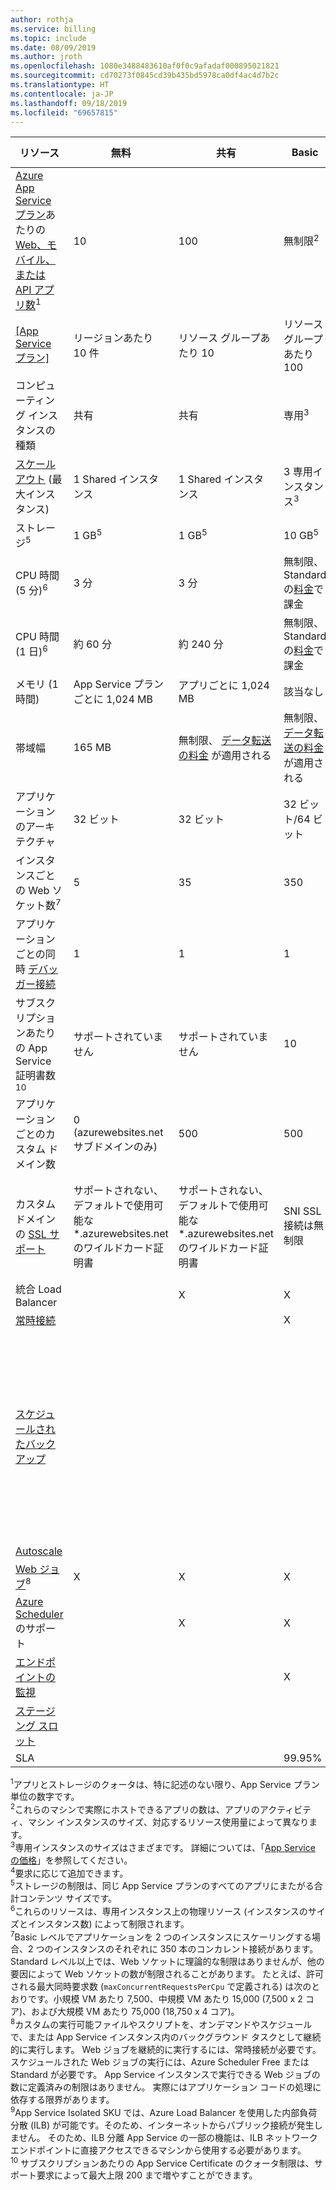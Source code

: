 ```yaml
---
author: rothja
ms.service: billing
ms.topic: include
ms.date: 08/09/2019
ms.author: jroth
ms.openlocfilehash: 1080e3488483610af0f0c9afadaf000895021821
ms.sourcegitcommit: cd70273f0845cd39b435bd5978ca0df4ac4d7b2c
ms.translationtype: HT
ms.contentlocale: ja-JP
ms.lasthandoff: 09/18/2019
ms.locfileid: "69657815"
---
```

| リソース | 無料 | 共有 | Basic | Standard | Premium (v2) | Isolated </th> |
| --- | --- | --- | --- | --- | --- | --- |
| [Azure App Service プラン](../articles/app-service/overview-hosting-plans.md)あたりの [Web、モバイル、または API アプリ数](https://azure.microsoft.com/services/app-service/)<sup>1</sup> |10 |100 |無制限<sup>2</sup> |無制限<sup>2</sup> |無制限<sup>2</sup> |無制限<sup>2</sup>|
| [[App Service プラン]](../articles/app-service/overview-hosting-plans.md) |リージョンあたり 10 件 |リソース グループあたり 10 |リソース グループあたり 100 |リソース グループあたり 100 |リソース グループあたり 100 |リソース グループあたり 100|
| コンピューティング インスタンスの種類 |共有 |共有 |専用<sup>3</sup> |専用<sup>3</sup> |専用<sup>3</sup></p> |専用<sup>3</sup>|
| [スケール アウト](../articles/app-service/manage-scale-up.md) (最大インスタンス) |1 Shared インスタンス |1 Shared インスタンス |3 専用インスタンス<sup>3</sup> |10 専用インスタンス<sup>3</sup> |20 専用インスタンス<sup>3</sup>|100 専用インスタンス<sup>4</sup>|
| ストレージ<sup>5</sup> |1 GB<sup>5</sup> |1 GB<sup>5</sup> |10 GB<sup>5</sup> |50 GB<sup>5</sup> |250 GB<sup>5</sup></p> |1 TB<sup>5</sup>|
| CPU 時間 (5 分)<sup>6</sup> |3 分 |3 分 |無制限、Standard の[料金](https://azure.microsoft.com/pricing/details/app-service/)</a>で課金 |無制限、Standard の[料金](https://azure.microsoft.com/pricing/details/app-service/)</a>で課金 |無制限、Standard の[料金](https://azure.microsoft.com/pricing/details/app-service/)</a>で課金 |無制限、Standard の[料金](https://azure.microsoft.com/pricing/details/app-service/)</a>で課金|
| CPU 時間 (1 日)<sup>6</sup> |約 60 分 |約 240 分 |無制限、Standard の[料金](https://azure.microsoft.com/pricing/details/app-service/)</a>で課金 |無制限、Standard の[料金](https://azure.microsoft.com/pricing/details/app-service/)</a>で課金 |無制限、Standard の[料金](https://azure.microsoft.com/pricing/details/app-service/)</a>で課金 |無制限、Standard の[料金](https://azure.microsoft.com/pricing/details/app-service/)</a>で課金 |
| メモリ (1 時間) |App Service プランごとに 1,024 MB |アプリごとに 1,024 MB |該当なし |該当なし |該当なし |該当なし |
| 帯域幅 |165 MB |無制限、 [データ転送の料金](https://azure.microsoft.com/pricing/details/data-transfers/) が適用される |無制限、 [データ転送の料金](https://azure.microsoft.com/pricing/details/data-transfers/) が適用される |無制限、 [データ転送の料金](https://azure.microsoft.com/pricing/details/data-transfers/) が適用される |無制限、 [データ転送の料金](https://azure.microsoft.com/pricing/details/data-transfers/) が適用される |無制限、 [データ転送の料金](https://azure.microsoft.com/pricing/details/data-transfers/) が適用される |
| アプリケーションのアーキテクチャ |32 ビット |32 ビット |32 ビット/64 ビット |32 ビット/64 ビット |32 ビット/64 ビット |32 ビット/64 ビット |
| インスタンスごとの Web ソケット数<sup>7</sup> |5 |35 |350 |無制限 |無制限 |無制限 |
| アプリケーションごとの同時 [デバッガー接続](../articles/app-service/troubleshoot-dotnet-visual-studio.md) |1 |1 |1 |5 |5 |5 |
| サブスクリプションあたりの App Service 証明書数<sup>10</sup>| サポートされていません | サポートされていません |10 |10 |10 |10 |
| アプリケーションごとのカスタム ドメイン数</a> |0 (azurewebsites.net サブドメインのみ)|500 |500 |500 |500 |500 |
| カスタム ドメインの [SSL サポート](../articles/app-service/app-service-web-tutorial-custom-ssl.md) |サポートされない、デフォルトで使用可能な *.azurewebsites.net のワイルドカード証明書|サポートされない、デフォルトで使用可能な *.azurewebsites.net のワイルドカード証明書|SNI SSL 接続は無制限 |無制限の SNI SSL 接続と 1 件の IP SSL 接続が含まれる |無制限の SNI SSL 接続と 1 件の IP SSL 接続が含まれる | 無制限の SNI SSL 接続と 1 件の IP SSL 接続が含まれる|
| 統合 Load Balancer | |X |X |X |X |X<sup>9</sup> |
| [常時接続](../articles/app-service/configure-common.md) | | |X |X |X |X |
| [スケジュールされたバックアップ](../articles/app-service/manage-backup.md) | | | | 2 時間ごとにスケジュールされたバックアップ。1 日あたり最大 12 回のバックアップ (手動 + スケジュール済み) | 1 時間ごとにスケジュールされたバックアップ。1 日あたり最大 50 回のバックアップ (手動 + スケジュール済み) | 1 時間ごとにスケジュールされたバックアップ。1 日あたり最大 50 回のバックアップ (手動 + スケジュール済み) |
| [Autoscale](../articles/app-service/manage-scale-up.md) | | | |X |X |X |
| [Web ジョブ](../articles/app-service/webjobs-create.md)<sup>8</sup> |X |X |X |X |X |X |
| [Azure Scheduler](https://azure.microsoft.com/services/scheduler/) のサポート | |X |X |X |X |X |
| [エンドポイントの監視](../articles/app-service/web-sites-monitor.md) | | |X |X |X |X |
| [ステージング スロット](../articles/app-service/deploy-staging-slots.md) | | | |5 |20 |20 |
| SLA | |  |99.95%|99.95%|99.95%|99.95%|  

<sup>1</sup>アプリとストレージのクォータは、特に記述のない限り、App Service プラン単位の数字です。  
<sup>2</sup>これらのマシンで実際にホストできるアプリの数は、アプリのアクティビティ、マシン インスタンスのサイズ、対応するリソース使用量によって異なります。  
<sup>3</sup>専用インスタンスのサイズはさまざまです。 詳細については、「[App Service の価格](https://azure.microsoft.com/pricing/details/app-service/)」を参照してください。  
<sup>4</sup>要求に応じて追加できます。  
<sup>5</sup>ストレージの制限は、同じ App Service プランのすべてのアプリにまたがる合計コンテンツ サイズです。  
<sup>6</sup>これらのリソースは、専用インスタンス上の物理リソース (インスタンスのサイズとインスタンス数) によって制限されます。  
<sup>7</sup>Basic レベルでアプリケーションを 2 つのインスタンスにスケーリングする場合、2 つのインスタンスのそれぞれに 350 本のコンカレント接続があります。 Standard レベル以上では、Web ソケットに理論的な制限はありませんが、他の要因によって Web ソケットの数が制限されることがあります。 たとえば、許可される最大同時要求数 (`maxConcurrentRequestsPerCpu` で定義される) は次のとおりです。小規模 VM あたり 7,500、中規模 VM あたり 15,000 (7,500 x 2 コア)、および大規模 VM あたり 75,000 (18,750 x 4 コア)。  
<sup>8</sup>カスタムの実行可能ファイルやスクリプトを、オンデマンドやスケジュールで、または App Service インスタンス内のバックグラウンド タスクとして継続的に実行します。 Web ジョブを継続的に実行するには、常時接続が必要です。 スケジュールされた Web ジョブの実行には、Azure Scheduler Free または Standard が必要です。 App Service インスタンスで実行できる Web ジョブの数に定義済みの制限はありません。 実際にはアプリケーション コードの処理に依存する限界があります。  
<sup>9</sup>App Service Isolated SKU では、Azure Load Balancer を使用した内部負荷分散 (ILB) が可能です。そのため、インターネットからパブリック接続が発生しません。 そのため、ILB 分離 App Service の一部の機能は、ILB ネットワーク エンドポイントに直接アクセスできるマシンから使用する必要があります。  
<sup>10</sup> サブスクリプションあたりの App Service Certificate のクォータ制限は、サポート要求によって最大上限 200 まで増やすことができます。  